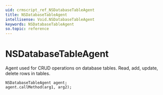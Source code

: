 ```yaml
---
uid: crmscript_ref_NSDatabaseTableAgent
title: NSDatabaseTableAgent
intellisense: Void.NSDatabaseTableAgent
keywords: NSDatabaseTableAgent
so.topic: reference
---
```


# NSDatabaseTableAgent

Agent used for CRUD operations on database tables. Read, add, update, delete rows in tables.

```crmscript
NSDatabaseTableAgent agent;
agent.callMethod(arg1, arg2);
```
